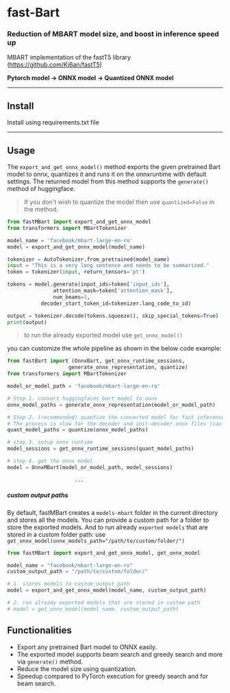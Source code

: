# fast-Bart

### Reduction of MBART model size, and boost in inference speed up
  MBART implementation of the fastT5 library (https://github.com/Ki6an/fastT5)
  
  **Pytorch model -> ONNX model -> Quantized ONNX model**

---
## Install

Install using requirements.txt file

---
## Usage

The `export_and_get_onnx_model()` method exports the given pretrained Bart model to onnx, quantizes it and runs it on the onnxruntime with default settings. The returned model from this method supports the `generate()` method of huggingface.

> If you don't wish to quantize the model then use `quantized=False` in the method.

```python
from fastMBart import export_and_get_onnx_model
from transformers import MBartTokenizer

model_name = 'facebook/mbart-large-en-ro'
model = export_and_get_onnx_model(model_name)

tokenizer = AutoTokenizer.from_pretrained(model_name)
input = "This is a very long sentence and needs to be summarized."
token = tokenizer(input, return_tensors='pt')

tokens = model.generate(input_ids=token['input_ids'],
               attention_mask=token['attention_mask'],
               num_beams=3,
	       decoder_start_token_id=tokenizer.lang_code_to_id)

output = tokenizer.decode(tokens.squeeze(), skip_special_tokens=True)
print(output)
```

> to run the already exported model use `get_onnx_model()`

you can customize the whole pipeline as shown in the below code example:

```python
from fastBart import (OnnxBart, get_onnx_runtime_sessions,
                    generate_onnx_representation, quantize)
from transformers import MBartTokenizer

model_or_model_path = 'facebook/mbart-large-en-ro'

# Step 1. convert huggingfaces bart model to onnx
onnx_model_paths = generate_onnx_representation(model_or_model_path)

# Step 2. (recommended) quantize the converted model for fast inference and to reduce model size.
# The process is slow for the decoder and init-decoder onnx files (can take up to 15 mins)
quant_model_paths = quantize(onnx_model_paths)

# step 3. setup onnx runtime
model_sessions = get_onnx_runtime_sessions(quant_model_paths)

# step 4. get the onnx model
model = OnnxMBart(model_or_model_path, model_sessions)

                      ...
```
##### custom output paths 
By default, fastMBart creates a `models-mbart` folder in the current directory and stores all the models. You can provide a custom path for a folder to store the exported models. And to run already `exported models` that are stored in a custom folder path: use `get_onnx_model(onnx_models_path="/path/to/custom/folder/")`

```python
from fastMBart import export_and_get_onnx_model, get_onnx_model

model_name = "facebook/mbart-large-en-ro"
custom_output_path = "/path/to/custom/folder/"

# 1. stores models to custom_output_path
model = export_and_get_onnx_model(model_name, custom_output_path)

# 2. run already exported models that are stored in custom path
# model = get_onnx_model(model_name, custom_output_path)
```
## Functionalities

- Export any pretrained Bart model to ONNX easily.
- The exported model supports beam search and greedy search and more via `generate()` method.
- Reduce the model size using quantization.
- Speedup compared to PyTorch execution for greedy search and for beam search.

